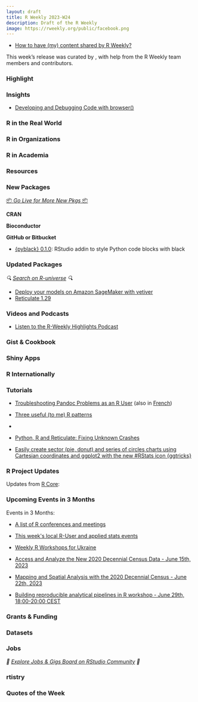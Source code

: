 ```yaml
---
layout: draft
title: R Weekly 2023-W24
description: Draft of the R Weekly
image: https://rweekly.org/public/facebook.png
---
```



+ [How to have (my) content shared by R Weekly?](https://github.com/rweekly/rweekly.org#how-to-have-my-content-shared-by-r-weekly)

This week’s release was curated by [](), with help from the R Weekly team members and contributors.



###  Highlight



### Insights

+ [Developing and Debugging Code with browser()](https://mjfrigaard.github.io/posts/debugging/)



### R in the Real World



###  R in Organizations



###  R in Academia



###  Resources



###  New Packages

<p class="added-hostname"><a href="https://rweekly.org/live" target="_blank" class="externalLink">📦 <i>Go Live for More New Pkgs</i> 📦</a></p>


**CRAN**



**Bioconductor**



**GitHub or Bitbucket**

+ [{pyblack} 0.1.0](https://github.com/erictleung/pyblack): RStudio addin to style Python code blocks with black

### Updated Packages

<i>🔍 [Search on R-universe](https://r-universe.dev/search/) 🔍</i>

+ [Deploy your models on Amazon SageMaker with vetiver](https://posit.co/blog/vetiver-sagemaker/)
+ [Reticulate 1.29](https://posit.co/blog/reticulate-1-29/)

###  Videos and Podcasts

* [Listen to the R-Weekly Highlights Podcast](https://rweekly.fireside.fm/)


### Gist & Cookbook



### Shiny Apps



### R Internationally



###  Tutorials

+ [Troubleshooting Pandoc Problems as an R User](https://ropensci.org/blog/2023/06/01/troubleshooting-pandoc-problems-as-an-r-user/) (also in [French](https://ropensci.org/fr/blog/2023/06/01/troubleshooting-pandoc-problems-as-an-r-user/))

+ [Three useful (to me) R patterns](https://masalmon.eu/2023/06/06/basic-patterns/)
+ 
+ [Python, R and Reticulate: Fixing Unknown Crashes](https://wazrak.com/python-r-reticulate-and-fixing-unknown-crashes/)

<!--<div class="post-more-begin></div><div class="post-more-end"></div>-->

+ [Easily create sector (pie, donut) and series of circles  charts using Cartesian coordinates and ggplot2 with the new #RStats icon {ggtricks}](https://www.abdoulblog.com/posts/2023-05-31_ggtricks-intro/)

###  R Project Updates

Updates from [R Core](http://developer.r-project.org/blosxom.cgi/R-devel/NEWS):


###  Upcoming Events in 3 Months

Events in 3 Months:


+ [A list of R conferences and meetings](https://jumpingrivers.github.io/meetingsR/events.html)

+ [This week's local R-User and applied stats events](https://community.rstudio.com/c/irl)

+ [Weekly R Workshops for Ukraine](https://sites.google.com/view/dariia-mykhailyshyna/main/r-workshops-for-ukraine)

+ [Access and Analyze the New 2020 Decennial Census Data - June 15th, 2023](https://www.eventbrite.com/e/access-and-analyze-the-new-2020-decennial-census-data-tickets-632022023887)

+ [Mapping and Spatial Analysis with the 2020 Decennial Census - June 22th, 2023](https://www.eventbrite.com/e/mapping-and-spatial-analysis-with-the-2020-decennial-census-tickets-641300375687)

+ [Building reproducible analytical pipelines in R workshop - June 29th, 18:00-20:00 CEST](https://r-posts.com/building-reproducible-analytical-pipelines-in-r-workshop/)

### Grants & Funding


### Datasets


### Jobs

<i>💼 [Explore Jobs & Gigs Board on RStudio Community](https://community.rstudio.com/c/jobs/) 💼</i>

###  rtistry


###  Quotes of the Week
